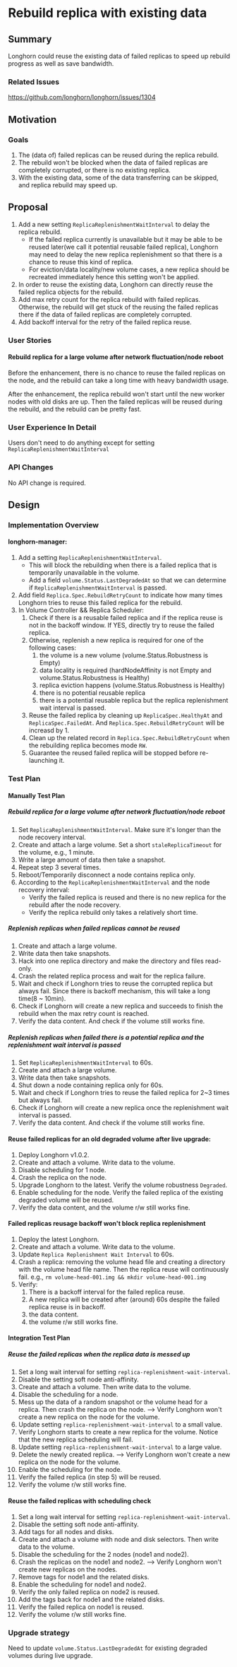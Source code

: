 # Rebuild replica with existing data

## Summary
Longhorn could reuse the existing data of failed replicas to speed up rebuild progress as well as save bandwidth. 

### Related Issues
https://github.com/longhorn/longhorn/issues/1304

## Motivation
### Goals
1. The (data of) failed replicas can be reused during the replica rebuild.
2. The rebuild won't be blocked when the data of failed replicas are completely corrupted, or there is no existing replica.  
3. With the existing data, some of the data transferring can be skipped, and replica rebuild may speed up.  

## Proposal
1. Add a new setting `ReplicaReplenishmentWaitInterval` to delay the replica rebuild.
    - If the failed replica currently is unavailable but it may be able to be reused later(we call it potential reusable failed replica), Longhorn may need to delay the new replica replenishment so that there is a chance to reuse this kind of replica.
    - For eviction/data locality/new volume cases, a new replica should be recreated immediately hence this setting won't be applied.
2. In order to reuse the existing data, Longhorn can directly reuse the failed replica objects for the rebuild. 
3. Add max retry count for the replica rebuild with failed replicas. Otherwise, the rebuild will get stuck of the reusing the failed replicas there if the data of failed replicas are completely corrupted.
4. Add backoff interval for the retry of the failed replica reuse.

### User Stories
#### Rebuild replica for a large volume after network fluctuation/node reboot
Before the enhancement, there is no chance to reuse the failed replicas on the node, and the rebuild can take a long time with heavy bandwidth usage.

After the enhancement, the replica rebuild won't start until the new worker nodes with old disks are up. Then the failed replicas will be reused during the rebuild, and the rebuild can be pretty fast.

### User Experience In Detail
Users don't need to do anything except for setting `ReplicaReplenishmentWaitInterval`

### API Changes
No API change is required.

## Design
### Implementation Overview
#### longhorn-manager:
1. Add a setting `ReplicaReplenishmentWaitInterval`.
    - This will block the rebuilding when there is a failed replica that is temporarily unavailable in the volume.
    - Add a field `volume.Status.LastDegradedAt` so that we can determine if `ReplicaReplenishmentWaitInterval` is passed. 
2. Add field `Replica.Spec.RebuildRetryCount` to indicate how many times Longhorn tries to reuse this failed replica for the rebuild.
3. In Volume Controller && Replica Scheduler:
    1. Check if there is a reusable failed replica and if the replica reuse is not in the backoff window. If YES, directly try to reuse the failed replica.
    2. Otherwise, replenish a new replica is required for one of the following cases:
        1. the volume is a new volume (volume.Status.Robustness is Empty)
        2. data locality is required (hardNodeAffinity is not Empty and volume.Status.Robustness is Healthy)
        3. replica eviction happens (volume.Status.Robustness is Healthy)
        4. there is no potential reusable replica
        5. there is a potential reusable replica but the replica replenishment wait interval is passed.
    3. Reuse the failed replica by cleaning up `ReplicaSpec.HealthyAt` and `ReplicaSpec.FailedAt`. And `Replica.Spec.RebuildRetryCount` will be increasd by 1. 
    4. Clean up the related record in `Replica.Spec.RebuildRetryCount` when the rebuilding replica becomes mode `RW`.
    5. Guarantee the reused failed replica will be stopped before re-launching it.

### Test Plan
#### Manually Test Plan
##### Rebuild replica for a large volume after network fluctuation/node reboot
1. Set `ReplicaReplenishmentWaitInterval`. Make sure it's longer than the node recovery interval. 
2. Create and attach a large volume. Set a short `staleReplicaTimeout` for the volume, e.g., 1 minute. 
3. Write a large amount of data then take a snapshot. 
4. Repeat step 3 several times.
5. Reboot/Temporarily disconnect a node contains replica only. 
6. According to the `ReplicaReplenishmentWaitInterval` and the node recovery interval:
    - Verify the failed replica is reused and there is no new replica for the rebuild after the node recovery.
    - Verify the replica rebuild only takes a relatively short time. 

##### Replenish replicas when failed replicas cannot be reused
1. Create and attach a large volume. 
2. Write data then take snapshots.
3. Hack into one replica directory and make the directory and files read-only.
4. Crash the related replica process and wait for the replica failure.
5. Wait and check if Longhorn tries to reuse the corrupted replica but always fail. Since there is backoff mechanism, this will take a long time(8 ~ 10min).
6. Check if Longhorn will create a new replica and succeeds to finish the rebuild when the max retry count is reached.
7. Verify the data content. And check if the volume still works fine.

##### Replenish replicas when failed there is a potential replica and the replenishment wait interval is passed
1. Set `ReplicaReplenishmentWaitInterval` to 60s.
2. Create and attach a large volume.  
3. Write data then take snapshots.
4. Shut down a node containing replica only for 60s.
5. Wait and check if Longhorn tries to reuse the failed replica for 2~3 times but always fail. 
6. Check if Longhorn will create a new replica once the replenishment wait interval is passed.
7. Verify the data content. And check if the volume still works fine.

#### Reuse failed replicas for an old degraded volume after live upgrade:
1. Deploy Longhorn v1.0.2.
2. Create and attach a volume. Write data to the volume.
3. Disable scheduling for 1 node.
4. Crash the replica on the node.
5. Upgrade Longhorn to the latest. Verify the volume robustness `Degraded`.
6. Enable scheduling for the node. Verify the failed replica of the existing degraded volume will be reused.
7. Verify the data content, and the volume r/w still works fine.

#### Failed replicas reusage backoff won't block replica replenishment
1. Deploy the latest Longhorn.
2. Create and attach a volume. Write data to the volume.
3. Update `Replica Replenishment Wait Interval` to 60s.
4. Crash a replica: removing the volume head file and creating a directory with the volume head file name. Then the replica reuse will continuously fail. e.g., `rm volume-head-001.img && mkdir volume-head-001.img`
5. Verify:
    1. There is a backoff interval for the failed replica reuse.
    2. A new replica will be created after (around) 60s despite the failed replica reuse is in backoff.
    3. the data content.
    4. the volume r/w still works fine.

#### Integration Test Plan
##### Reuse the failed replicas when the replica data is messed up
1. Set a long wait interval for setting `replica-replenishment-wait-interval`.
2. Disable the setting soft node anti-affinity.
3. Create and attach a volume. Then write data to the volume.
4. Disable the scheduling for a node.
5. Mess up the data of a random snapshot or the volume head for a replica. Then crash the replica on the node.
   --> Verify Longhorn won't create a new replica on the node for the volume.
6. Update setting `replica-replenishment-wait-interval` to a small value.
7. Verify Longhorn starts to create a new replica for the volume.
   Notice that the new replica scheduling will fail.
8. Update setting `replica-replenishment-wait-interval` to a large value.
9. Delete the newly created replica.
   --> Verify Longhorn won't create a new replica on the node
       for the volume.
10. Enable the scheduling for the node.
11. Verify the failed replica (in step 5) will be reused.
12. Verify the volume r/w still works fine.

#### Reuse the failed replicas with scheduling check
1. Set a long wait interval for setting `replica-replenishment-wait-interval`.
2. Disable the setting soft node anti-affinity.
3. Add tags for all nodes and disks.
4. Create and attach a volume with node and disk selectors. Then write data to the volume.
5. Disable the scheduling for the 2 nodes (node1 and node2).
6. Crash the replicas on the node1 and node2.
   --> Verify Longhorn won't create new replicas on the nodes.
7. Remove tags for node1 and the related disks.
8. Enable the scheduling for node1 and node2.
9. Verify the only failed replica on node2 is reused.
10. Add the tags back for node1 and the related disks.
11. Verify the failed replica on node1 is reused.
12. Verify the volume r/w still works fine.

### Upgrade strategy
Need to update `volume.Status.LastDegradedAt` for existing degraded volumes during live upgrade.

